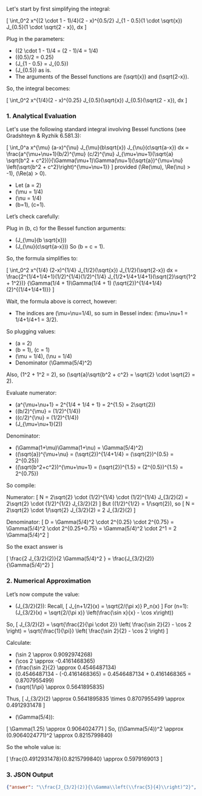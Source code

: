 Let's start by first simplifying the integral:

\[
\int_0^2 x^{(2 \cdot 1 - 1)/4}(2 - x)^{0.5/2} J_{1 - 0.5}(1 \cdot \sqrt{x}) J_{0.5}(1 \cdot \sqrt{2 - x})\, dx
\]

Plug in the parameters:

- \((2 \cdot 1 - 1)/4 = (2 - 1)/4 = 1/4\)
- \((0.5)/2 = 0.25\)
- \(J_{1 - 0.5} = J_{0.5}\)
- \(J_{0.5}\) as is.
- The arguments of the Bessel functions are \(\sqrt{x}\) and \(\sqrt{2-x}\).

So, the integral becomes:

\[
\int_0^2 x^{1/4}(2 - x)^{0.25} J_{0.5}(\sqrt{x}) J_{0.5}(\sqrt{2 - x})\, dx
\]

### 1. Analytical Evaluation

Let's use the following standard integral involving Bessel functions (see Gradshteyn & Ryzhik 6.581.3):

\[
\int_0^a x^{\mu} (a-x)^{\nu} J_{\mu}(b\sqrt{x}) J_{\nu}(c\sqrt{a-x}) dx = \frac{a^{\mu+\nu+1}(b/2)^{\mu} (c/2)^{\nu} J_{\mu+\nu+1}(\sqrt{a} \sqrt{b^2 + c^2})}{\Gamma(\mu+1)\Gamma(\nu+1)(\sqrt{a})^{\mu+\nu} \left(\sqrt{b^2 + c^2}\right)^{\mu+\nu+1}}
\]
provided \(\Re(\mu), \Re(\nu) > -1\), \(\Re(a) > 0\).

- Let \(a = 2\)
- \(\mu = 1/4\)
- \(\nu = 1/4\)
- \(b=1\), \(c=1\).

Let’s check carefully:

Plug in \(b, c\) for the Bessel function arguments:
- \(J_{\mu}(b \sqrt{x})\)
- \(J_{\nu}(c\sqrt{a-x})\)
So \(b = c = 1\).

So, the formula simplifies to:

\[
\int_0^2 x^{1/4} (2-x)^{1/4} J_{1/2}(\sqrt{x}) J_{1/2}(\sqrt{2-x}) dx = \frac{2^{1/4+1/4+1}(1/2)^{1/4}(1/2)^{1/4} J_{1/2+1/4+1/4+1}(\sqrt{2}\sqrt{1^2 + 1^2})}
{\Gamma(1/4 + 1)\Gamma(1/4 + 1) (\sqrt{2})^{1/4+1/4} (2)^{(1/4+1/4+1)}}
\]

Wait, the formula above is correct, however:
- The indices are \(\mu=\nu=1/4\), so sum in Bessel index: \(\mu+\nu+1 = 1/4+1/4+1 = 3/2\).

So plugging values:

- \(a = 2\)
- \(b = 1\), \(c = 1\)
- \(\mu = 1/4\), \(\nu = 1/4\)
- Denominator \(\Gamma(5/4)^2\)

Also, \(1^2 + 1^2 = 2\), so \(\sqrt{a}\sqrt{b^2 + c^2} = \sqrt{2} \cdot \sqrt{2} = 2\).

Evaluate numerator:
- \(a^{\mu+\nu+1} = 2^{1/4 + 1/4 + 1} = 2^{1.5} = 2\sqrt{2}\)
- \((b/2)^{\mu} = (1/2)^{1/4}\)
- \((c/2)^{\nu} = (1/2)^{1/4}\)
- \(J_{\mu+\nu+1}(2)\)

Denominator:
- \(\Gamma(1+\mu)\Gamma(1+\nu) = \Gamma(5/4)^2\)
- \((\sqrt{a})^{\mu+\nu} = (\sqrt{2})^{1/4+1/4} = (\sqrt{2})^{0.5} = 2^{0.25}\)
- \((\sqrt{b^2+c^2})^{\mu+\nu+1} = (\sqrt{2})^{1.5} = (2^{0.5})^{1.5} = 2^{0.75}\)

So compile:

Numerator:
\[
N = 2\sqrt{2} \cdot (1/2)^{1/4} \cdot (1/2)^{1/4} J_{3/2}(2) = 2\sqrt{2} \cdot (1/2)^{1/2} J_{3/2}(2)
\]
But \((1/2)^{1/2} = 1/\sqrt{2}\), so
\[
N = 2\sqrt{2} \cdot 1/\sqrt{2} J_{3/2}(2) = 2 J_{3/2}(2)
\]

Denominator:
\[
D = \Gamma(5/4)^2 \cdot 2^{0.25} \cdot 2^{0.75} = \Gamma(5/4)^2 \cdot 2^{0.25+0.75} = \Gamma(5/4)^2 \cdot 2^1 = 2 \Gamma(5/4)^2 
\]

So the exact answer is

\[
\frac{2 J_{3/2}(2)}{2 \Gamma(5/4)^2 } = \frac{J_{3/2}(2)}{\Gamma(5/4)^2}
\]

### 2. Numerical Approximation

Let’s now compute the value:

- \(J_{3/2}(2)\): Recall,
    \[
    J_{n+1/2}(x) = \sqrt{2/(\pi x)} P_n(x)
    \]
    For \(n=1\): \(J_{3/2}(x) = \sqrt{2/(\pi x)} \left(\frac{\sin x}{x} - \cos x\right)\)

So, 
\[
J_{3/2}(2) = \sqrt{\frac{2}{\pi \cdot 2}} \left( \frac{\sin 2}{2} - \cos 2 \right) = \sqrt{\frac{1}{\pi}} \left( \frac{\sin 2}{2} - \cos 2 \right)
\]

Calculate:

- \(\sin 2 \approx 0.9092974268\)
- \(\cos 2 \approx -0.4161468365\)
- \(\frac{\sin 2}{2} \approx 0.4546487134\)
- \(0.4546487134 - (-0.4161468365) = 0.4546487134 + 0.4161468365 = 0.8707955499\)
- \(\sqrt{1/\pi} \approx 0.5641895835\)

Thus,
\[
J_{3/2}(2) \approx 0.5641895835 \times 0.8707955499 \approx 0.4912931478
\]

- \(\Gamma(5/4)\):

\[
\Gamma(1.25) \approx 0.9064024771
\]
So, 
\((\Gamma(5/4))^2 \approx (0.9064024771)^2 \approx 0.8215799840\)

So the whole value is:

\[
\frac{0.4912931478}{0.8215799840} \approx 0.5979169013
\]

### 3. JSON Output

```json
{"answer": "\\frac{J_{3/2}(2)}{\\Gamma\\left(\\frac{5}{4}\\right)^2}", "numerical_answer": "0.5979169013"}
```